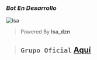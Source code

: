 ### *Bot En Desarrollo*
![Isa](https://i.ibb.co/hfk3T0Q/file.jpg)
> Powered By **Isa_dzn**

> ## `Grupo Oficial` **[Aquí](https://chat.whatsapp.com/ExmoRYykMLSGehQRGIuxHP)**